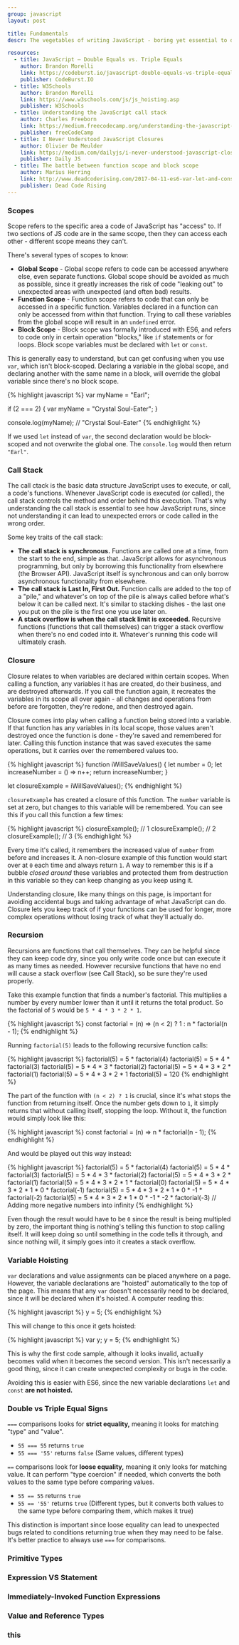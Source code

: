 ```yaml
---
group: javascript
layout: post

title: Fundamentals
descr: The vegetables of writing JavaScript - boring yet essential to doing it right

resources:
  - title: JavaScript — Double Equals vs. Triple Equals
    author: Brandon Morelli
    link: https://codeburst.io/javascript-double-equals-vs-triple-equals-61d4ce5a121a
    publisher: CodeBurst.IO
  - title: W3Schools
    author: Brandon Morelli
    link: https://www.w3schools.com/js/js_hoisting.asp
    publisher: W3Schools
  - title: Understanding the JavaScript call stack
    author: Charles Freeborn
    link: https://medium.freecodecamp.org/understanding-the-javascript-call-stack-861e41ae61d4
    publisher: freeCodeCamp
  - title: I Never Understood JavaScript Closures
    author: Olivier De Meulder
    link: https://medium.com/dailyjs/i-never-understood-javascript-closures-9663703368e8
    publisher: Daily JS
  - title: The battle between function scope and block scope
    author: Marius Herring
    link: http://www.deadcoderising.com/2017-04-11-es6-var-let-and-const-the-battle-between-function-scope-and-block-scope/
    publisher: Dead Code Rising
---
```


### Scopes

Scope refers to the specific area a code of JavaScript has "access" to. If two sections of JS code are in the same scope, then they can access each other - different scope means they can't.

There's several types of scopes to know:

* **Global Scope** - Global scope refers to code can be accessed anywhere else, even separate functions. Global scope should be avoided as much as possible, since it greatly increases the risk of code "leaking out" to unexpected areas with unexpected (and often bad) results.
* **Function Scope** - Function scope refers to code that can only be accessed in a specific function. Variables declared in a function can only be accessed from within that function. Trying to call these variables from the global scope will result in an `undefined` error.
* **Block Scope** - Block scope was formally introduced with ES6, and refers to code only in certain operation "blocks," like `if` statements or for loops. Block scope variables must be declared with `let` or `const`.

This is generally easy to understand, but can get confusing when you use `var`, which isn't block-scoped. Declaring a variable in the global scope, and declaring another with the same name in a block, will override the global variable since there's no block scope.

{% highlight javascript %}
var myName = "Earl";

if (2 === 2) {
  var myName = "Crystal Soul-Eater";
}

console.log(myName); // "Crystal Soul-Eater"
{% endhighlight %}

If we used `let` instead of `var`, the second declaration would be block-scoped and not overwrite the global one. The `console.log` would then return `"Earl"`.

### Call Stack

The call ctack is the basic data structure JavaScript uses to execute, or call, a code's functions. Whenever JavaScript code is executed (or called), the call stack controls the method and order behind this execution. That's why understanding the call stack is essential to see how JavaScript runs, since not understanding it can lead to unexpected errors or code called in the wrong order.

Some key traits of the call stack:

* **The call stack is synchronous.** Functions are called one at a time, from the start to the end, simple as that. JavaScript allows for asynchronous programming, but only by borrowing this functionality from elsewhere (the Browser API). JavaScript itself is synchronous and can only borrow asynchronous functionality from elsewhere.
* **The call stack is Last In, First Out.** Function calls are added to the top of a "pile," and whatever's on top of the pile is always called before what's below it can be called next. It's similar to stacking dishes - the last one you put on the pile is the first one you use later on.
* **A stack overflow is when the call stack limit is exceeded.** Recursive functions (functions that call themselves) can trigger a stack overflow when there's no end coded into it. Whatever's running this code will ultimately crash.

### Closure

Closure relates to when variables are declared within certain scopes. When calling a function, any variables it has are created, do their business, and are destroyed afterwards. If you call the function again, it recreates the variables in its scope all over again - all changes and operations from before are forgotten, they're redone, and then destroyed again.

Closure comes into play when calling a function being stored into a variable. If that function has any variables in its local scope, those values aren't destroyed once the function is done - they're saved and remembered for later. Calling this function instance that was saved executes the same operations, but it carries over the remembered values too.

{% highlight javascript %}
function iWillSaveValues() {
  let number = 0;
  let increaseNumber = () => n++;
  return increaseNumber;
}

let closureExample = iWillSaveValues();
{% endhighlight %}

`closureExample` has created a closure of this function. The `number` variable is set at zero, but changes to this variable will be remembered. You can see this if you call this function a few times:

{% highlight javascript %}
closureExample(); // 1
closureExample(); // 2
closureExample(); // 3
{% endhighlight %}

Every time it's called, it remembers the increased value of `number` from before and increases it. A non-closure example of this function would start over at `0` each time and always return `1`. A way to remember this is if a bubble _closed around_ these variables and protected them from destruction in this variable so they can keep changing as you keep using it.

Understanding closure, like many things on this page, is important for avoiding accidental bugs and taking advantage of what JavaScript can do. Closure lets you keep track of if your functions can be used for longer, more complex operations without losing track of what they'll actually do.

### Recursion

Recursions are functions that call themselves. They can be helpful since they can keep code dry, since you only write code once but can execute it as many times as needed. However recursive functions that have no end will cause a stack overflow (see Call Stack), so be sure they're used properly.

Take this example function that finds a number's factorial. This multiplies a number by every number lower than it until it returns the total product. So the factorial of `5` would be `5 * 4 * 3 * 2 * 1`.

{% highlight javascript %}
const factorial = (n) => (n < 2) ? 1 : n * factorial(n - 1);
{% endhighlight %}

Running `factorial(5)` leads to the following recursive function calls:

{% highlight javascript %}
factorial(5) = 5 * factorial(4)
factorial(5) = 5 * 4 * factorial(3)
factorial(5) = 5 * 4 * 3 * factorial(2)
factorial(5) = 5 * 4 * 3 * 2 * factorial(1)
factorial(5) = 5 * 4 * 3 * 2 * 1
factorial(5) = 120
{% endhighlight %}

The part of the function with `(n < 2) ? 1` is crucial, since it's what stops the function from returning itself. Once the number gets down to `1`, it simply returns that without calling itself, stopping the loop. Without it, the function would simply look like this:

{% highlight javascript %}
const factorial = (n) => n * factorial(n - 1);
{% endhighlight %}

And would be played out this way instead:

{% highlight javascript %}
factorial(5) = 5 * factorial(4)
factorial(5) = 5 * 4 * factorial(3)
factorial(5) = 5 * 4 * 3 * factorial(2)
factorial(5) = 5 * 4 * 3 * 2 * factorial(1)
factorial(5) = 5 * 4 * 3 * 2 * 1 * factorial(0)
factorial(5) = 5 * 4 * 3 * 2 * 1 * 0 * factorial(-1)
factorial(5) = 5 * 4 * 3 * 2 * 1 * 0 * -1 * factorial(-2)
factorial(5) = 5 * 4 * 3 * 2 * 1 * 0 * -1 * -2 * factorial(-3)
// Adding more negative numbers into infinity
{% endhighlight %}

Even though the result would have to be `0` since the result is being multipled by zero, the important thing is nothing's telling this function to stop calling itself. It will keep doing so until something in the code tells it through, and since nothing will, it simply goes into it creates a stack overflow.


### Variable Hoisting

`var` declarations and value assignments can be placed anywhere on a page. However, the variable declarations are "hoisted" automatically to the top of the page. This means that any `var` doesn't necessarily need to be declared, since it will be declared when it's hoisted. A computer reading this:

{% highlight javascript %}
y = 5;
{% endhighlight %}

This will change to this once it gets hoisted:

{% highlight javascript %}
var y;
y = 5;
{% endhighlight %}

This is why the first code sample, although it looks invalid, actually becomes valid when it becomes the second version. This isn't necessarily a good thing, since it can create unexpected complexity or bugs in the code.

Avoiding this is easier with ES6, since the new variable declarations `let` and `const` **are not hoisted.**

### Double vs Triple Equal Signs

`===` comparisons looks for **strict equality,** meaning it looks for matching "type" and "value".

* `55 === 55` returns `true`
* `55 === '55'` returns `false` (Same values, different types)

`==` comparisons look for **loose equality,** meaning it only looks for matching value. It can perform "type coercion" if needed, which converts the both values to the same type before comparing values.

* `55 == 55` returns `true`
* `55 == '55'` returns `true` (Different types, but it converts both values to the same type before comparing them, which makes it true)

This distinction is important since loose equality can lead to unexpected bugs related to conditions returning true when they may need to be false. It's better practice to always use `===` for comparisons.

### Primitive Types

### Expression VS Statement

### Immediately-Invoked Function Expressions

### Value and Reference Types

### this
